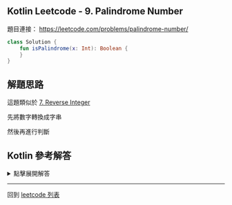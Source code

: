 ## Kotlin Leetcode - 9. Palindrome Number

題目連接： <https://leetcode.com/problems/palindrome-number/>

```kotlin
class Solution {
    fun isPalindrome(x: Int): Boolean {
    }
}
```

## 解題思路

這題類似於 [7. Reverse Integer](7.md)

先將數字轉換成字串

然後再進行判斷

## Kotlin 參考解答

<details>
  <summary>點擊展開解答</summary>

```kotlin
class Solution {
    fun isPalindrome(x: Int): Boolean {
        if (x < 0) {
            return false
        }
        return x.toString().reversed() == x.toString()
    }
}
```

</details>

------

回到 [leetcode 列表](index.md)
